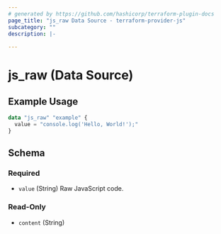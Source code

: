 ```yaml
---
# generated by https://github.com/hashicorp/terraform-plugin-docs
page_title: "js_raw Data Source - terraform-provider-js"
subcategory: ""
description: |-
  
---
```


# js_raw (Data Source)



## Example Usage

```terraform
data "js_raw" "example" {
  value = "console.log('Hello, World!');"
}
```

<!-- schema generated by tfplugindocs -->
## Schema

### Required

- `value` (String) Raw JavaScript code.

### Read-Only

- `content` (String)
